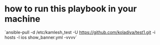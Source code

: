# how to run this playbook in your machine
´ansible-pull -d /etc/kamlesh_test -U https://github.com/koladiya/test1.git -i hosts -l ios show_banner.yml -vvvv´
